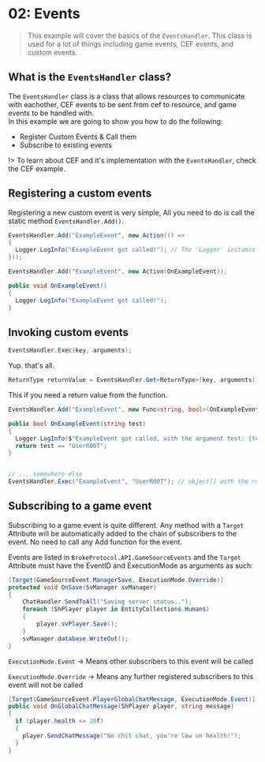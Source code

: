 # 02: Events

> This example will cover the basics of the ``EventsHandler``. This class is used for a lot of things including game events, CEF events, and custom events.

## What is the ``EventsHandler`` class?
The ``EventsHandler`` class is a class that allows resources to communicate with eachother, CEF events to be sent from cef to resource, and game events to be handled with.  
In this example we are going to show you how to do the following:
- Register Custom Events & Call them
- Subscribe to existing events

!> To learn about CEF and it's implementation with the ``EventsHandler``, check the CEF example.

## Registering a custom events
Registering a new custom event is very simple, All you need to do is call the static method ``EventsHandler.Add()``.
```csharp
EventsHandler.Add("ExampleEvent", new Action(() => 
{
  Logger.LogInfo("ExampleEvent got called!"); // The 'Logger' instance is a class from BP-CoreLib. Using 'Debug.Log()' here will work just fine too.
}));
```

```csharp
EventsHandler.Add("ExampleEvent", new Action(OnExampleEvent));

public void OnExampleEvent()
{
  Logger.LogInfo("ExampleEvent got called!");
}
```

## Invoking custom events
```csharp
EventsHandler.Exec(key, arguments);
```
Yup. that's all.
```csharp
ReturnType returnValue = EventsHandler.Get<ReturnType>(key, arguments);
```
This if you need a return value from the function.
```csharp
EventsHandler.Add("ExampleEvent", new Func<string, bool>(OnExampleEvent));

public bool OnExampleEvent(string test)
{
  Logger.LogInfo($"ExampleEvent got called, with the argument test: {test}");
  return test == "UserR00T";
}


// ... somewhere else
EventsHandler.Exec("ExampleEvent", "UserR00T"); // object[] with the return values of all event subscribers
```

## Subscribing to a game event
Subscribing to a game event is quite different. Any method with a ``Target`` Attribute will be automatically added to the chain of subscribers to the event. No need to call any Add function for the event.

Events are listed in ``BrokeProtocol.API.GameSourceEvents`` and the ``Target`` Attribute must have the EventID and ExecutionMode as arguments as such:

```csharp
[Target(GameSourceEvent.ManagerSave, ExecutionMode.Override)]
protected void OnSave(SvManager svManager)
{
    ChatHandler.SendToAll("Saving server status..");
    foreach (ShPlayer player in EntityCollections.Humans)
    {
        player.svPlayer.Save();
    }
    svManager.database.WriteOut();
}
```

``ExecutionMode.Event`` -> Means other subscribers to this event will be called

``ExecutionMode.Override`` -> Means any further registered subscribers to this event will not be called

```csharp
[Target(GameSourceEvent.PlayerGlobalChatMessage, ExecutionMode.Event)]
public void OnGlobalChatMessage(ShPlayer player, string message)
{
  if (player.health <= 20f) 
  {
    player.SendChatMessage("No chit chat, you're low on health!");
  }
}
```
